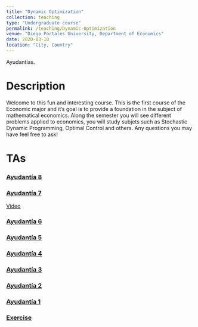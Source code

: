 ```yaml
---
title: "Dynamic Optimization"
collection: teaching
type: "Undergraduate course"
permalink: /teaching/Dynamic-Optimization
venue: "Diego Portales University, Department of Economics"
date: 2020-03-10
location: "City, Country"
---
```





Ayudantías.


# Description
Welcome to this fun and interesting course. 
This is the first course of the Economic major and it’s goal is to provide a foundation in the subject of mathematical economics.
Along the semester you will see different problems applied to economics, you will study subjets such as Stochastic Dynamic Programming, Optimal Control and others. Any questions you may have feel free to ask!


TAs
======
### [Ayudantía 8](http://apobletee.github.io/files/OD2020/A82020.pdf)

### [Ayudantía 7](http://apobletee.github.io/files/OD2020/A72020.pdf)
[Video](https://drive.google.com/drive/folders/1aJd7FFnjYB3BCbdZOPcIcZnZG3IZ3lW1?usp=sharing)

### [Ayudantía 6](http://apobletee.github.io/files/OD2020/A62020.pdf) 

### [Ayudantía 5](http://apobletee.github.io/files/OD2020/A52020.pdf) 

### [Ayudantía 4](http://apobletee.github.io/files/OD2020/A42020.pdf) 

### [Ayudantía 3](http://apobletee.github.io/files/OD2020/A32020.pdf) 

### [Ayudantía 2](http://apobletee.github.io/files/OD2020/A22020.pdf) 

### [Ayudantía 1](http://apobletee.github.io/files/OD2020/A12020.pdf) 

### [Exercise](http://apobletee.github.io/files/OD2020/Ejercicio.pdf) 


